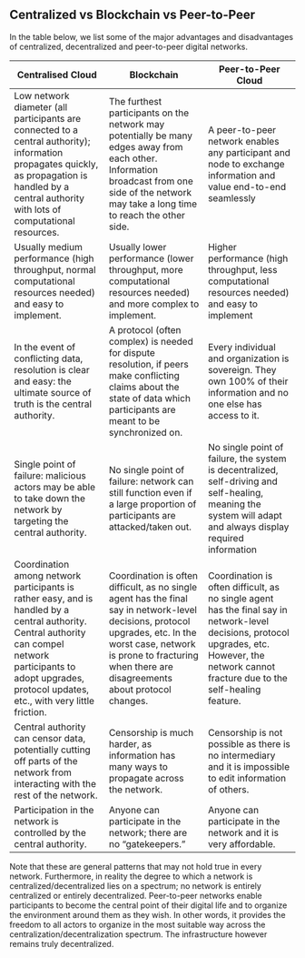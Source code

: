 
## Centralized vs Blockchain vs Peer-to-Peer

In the table below, we list some of the major advantages and disadvantages of centralized, decentralized and peer-to-peer digital networks.

| Centralised Cloud                                                                                                                                                                                                      | Blockchain                                                                                                                                                                                                                       | Peer-to-Peer Cloud                                                                                                                                                                              |
| ---------------------------------------------------------------------------------------------------------------------------------------------------------------------------------------------------------------------- | -------------------------------------------------------------------------------------------------------------------------------------------------------------------------------------------------------------------------------- | ----------------------------------------------------------------------------------------------------------------------------------------------------------------------------------------------- |
| Low network diameter (all participants are connected to a central authority); information propagates quickly, as propagation is handled by a central authority with lots of computational resources.                   | The furthest participants on the network may potentially be many edges away from each other. Information broadcast from one side of the network may take a long time to reach the other side.                                    | A peer-to-peer network enables any participant and node to exchange information and value end-to-end seamlessly                                                                                 |
| Usually medium performance (high throughput, normal computational resources needed) and easy to implement.                                                                                                             | Usually lower performance (lower throughput, more computational resources needed) and more complex to implement.                                                                                                                 | Higher performance (high throughput, less computational resources needed) and easy to implement                                                                                                 |
| In the event of conflicting data, resolution is clear and easy: the ultimate source of truth is the central authority.                                                                                                 | A protocol (often complex) is needed for dispute resolution, if peers make conflicting claims about the state of data which participants are meant to be synchronized on.                                                        | Every individual and organization is sovereign. They own 100% of their information and no one else has access to it.                                                                            |
| Single point of failure: malicious actors may be able to take down the network by targeting the central authority.                                                                                                     | No single point of failure: network can still function even if a large proportion of participants are attacked/taken out.                                                                                                        | No single point of failure, the system is decentralized, self-driving and self-healing, meaning the system will adapt and always display required information                                   |
| Coordination among network participants is rather easy, and is handled by a central authority. Central authority can compel network participants to adopt upgrades, protocol updates, etc., with very little friction. | Coordination is often difficult, as no single agent has the final say in network-level decisions, protocol upgrades, etc. In the worst case, network is prone to fracturing when there are disagreements about protocol changes. | Coordination is often difficult, as no single agent has the final say in network-level decisions, protocol upgrades, etc. However, the network cannot fracture due to the self-healing feature. |
| Central authority can censor data, potentially cutting off parts of the network from interacting with the rest of the network.                                                                                         | Censorship is much harder, as information has many ways to propagate across the network.                                                                                                                                         | Censorship is not possible as there is no intermediary and it is impossible to edit information of others.                                                                                      |
| Participation in the network is controlled by the central authority.                                                                                                                                                   | Anyone can participate in the network; there are no “gatekeepers.”                                                                                                                                                               | Anyone can participate in the network and it is very affordable.                                                                                                                                |

Note that these are general patterns that may not hold true in every network. Furthermore, in reality the degree to which a network is centralized/decentralized lies on a spectrum; no network is entirely centralized or entirely decentralized. Peer-to-peer networks enable participants to become the central point of their digital life and to organize the environment around them as they wish. In other words, it provides the freedom to all actors to organize in the most suitable way across the centralization/decentralization spectrum. The infrastructure however remains truly decentralized. 


